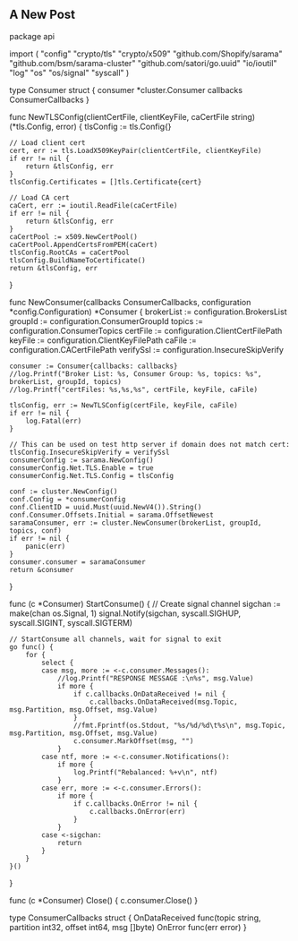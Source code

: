 ## A New Post
package api

import (
	"config"
	"crypto/tls"
	"crypto/x509"
	"github.com/Shopify/sarama"
	"github.com/bsm/sarama-cluster"
	"github.com/satori/go.uuid"
	"io/ioutil"
	"log"
	"os"
	"os/signal"
	"syscall"
)

type Consumer struct {
	consumer  *cluster.Consumer
	callbacks ConsumerCallbacks
}

func NewTLSConfig(clientCertFile, clientKeyFile, caCertFile string) (*tls.Config, error) {
	tlsConfig := tls.Config{}

	// Load client cert
	cert, err := tls.LoadX509KeyPair(clientCertFile, clientKeyFile)
	if err != nil {
		return &tlsConfig, err
	}
	tlsConfig.Certificates = []tls.Certificate{cert}

	// Load CA cert
	caCert, err := ioutil.ReadFile(caCertFile)
	if err != nil {
		return &tlsConfig, err
	}
	caCertPool := x509.NewCertPool()
	caCertPool.AppendCertsFromPEM(caCert)
	tlsConfig.RootCAs = caCertPool
	tlsConfig.BuildNameToCertificate()
	return &tlsConfig, err
}

func NewConsumer(callbacks ConsumerCallbacks, configuration *config.Configuration) *Consumer {
	brokerList := configuration.BrokersList
	groupId := configuration.ConsumerGroupId
	topics := configuration.ConsumerTopics
	certFile := configuration.ClientCertFilePath
	keyFile := configuration.ClientKeyFilePath
	caFile := configuration.CACertFilePath
	verifySsl := configuration.InsecureSkipVerify

	consumer := Consumer{callbacks: callbacks}
	//log.Printf("Broker List: %s, Consumer Group: %s, topics: %s", brokerList, groupId, topics)
	//log.Printf("certFiles: %s,%s,%s", certFile, keyFile, caFile)

	tlsConfig, err := NewTLSConfig(certFile, keyFile, caFile)
	if err != nil {
		log.Fatal(err)
	}

	// This can be used on test http server if domain does not match cert:
	tlsConfig.InsecureSkipVerify = verifySsl
	consumerConfig := sarama.NewConfig()
	consumerConfig.Net.TLS.Enable = true
	consumerConfig.Net.TLS.Config = tlsConfig

	conf := cluster.NewConfig()
	conf.Config = *consumerConfig
	conf.ClientID = uuid.Must(uuid.NewV4()).String()
	conf.Consumer.Offsets.Initial = sarama.OffsetNewest
	saramaConsumer, err := cluster.NewConsumer(brokerList, groupId, topics, conf)
	if err != nil {
		panic(err)
	}
	consumer.consumer = saramaConsumer
	return &consumer
}

func (c *Consumer) StartConsume() {
	// Create signal channel
	sigchan := make(chan os.Signal, 1)
	signal.Notify(sigchan, syscall.SIGHUP, syscall.SIGINT, syscall.SIGTERM)

	// StartConsume all channels, wait for signal to exit
	go func() {
		for {
			select {
			case msg, more := <-c.consumer.Messages():
				//log.Printf("RESPONSE MESSAGE :\n%s", msg.Value)
				if more {
					if c.callbacks.OnDataReceived != nil {
						c.callbacks.OnDataReceived(msg.Topic, msg.Partition, msg.Offset, msg.Value)
					}
					//fmt.Fprintf(os.Stdout, "%s/%d/%d\t%s\n", msg.Topic, msg.Partition, msg.Offset, msg.Value)
					c.consumer.MarkOffset(msg, "")
				}
			case ntf, more := <-c.consumer.Notifications():
				if more {
					log.Printf("Rebalanced: %+v\n", ntf)
				}
			case err, more := <-c.consumer.Errors():
				if more {
					if c.callbacks.OnError != nil {
						c.callbacks.OnError(err)
					}
				}
			case <-sigchan:
				return
			}
		}
	}()
}

func (c *Consumer) Close() {
	c.consumer.Close()
}

type ConsumerCallbacks struct {
	OnDataReceived func(topic string, partition int32, offset int64, msg []byte)
	OnError        func(err error)
}

